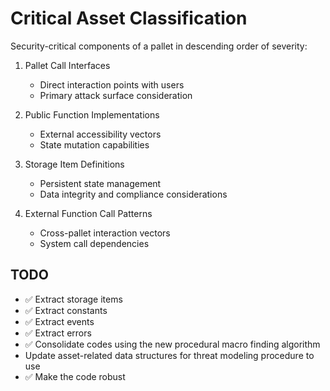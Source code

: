 # Critical Asset Classification
Security-critical components of a pallet in descending order of severity:

1. Pallet Call Interfaces
   - Direct interaction points with users
   - Primary attack surface consideration

2. Public Function Implementations
   - External accessibility vectors
   - State mutation capabilities

3. Storage Item Definitions
   - Persistent state management
   - Data integrity and compliance considerations

4. External Function Call Patterns
   - Cross-pallet interaction vectors
   - System call dependencies

## TODO
- ✅ Extract storage items
- ✅ Extract constants
- ✅ Extract events
- ✅ Extract errors
- ✅ Consolidate codes using the new procedural macro finding algorithm
- Update asset-related data structures for threat modeling procedure to use
- ✅ Make the code robust